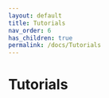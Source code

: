 ```yaml
---
layout: default
title: Tutorials
nav_order: 6
has_children: true
permalink: /docs/Tutorials
---
```


# Tutorials

